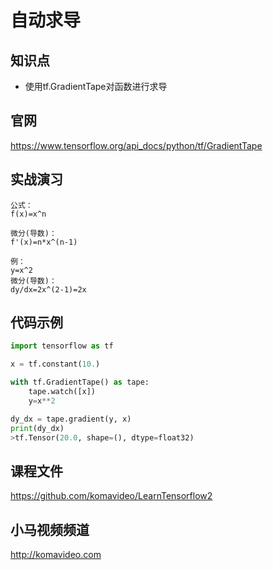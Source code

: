 自动求导
==========

## 知识点

* 使用tf.GradientTape对函数进行求导

## 官网

https://www.tensorflow.org/api_docs/python/tf/GradientTape

## 实战演习

```
公式：
f(x)=x^n

微分(导数)：
f'(x)=n*x^(n-1)

例：
y=x^2
微分(导数)：
dy/dx=2x^(2-1)=2x
```

## 代码示例

```python
import tensorflow as tf

x = tf.constant(10.)

with tf.GradientTape() as tape:
    tape.watch([x])
    y=x**2

dy_dx = tape.gradient(y, x)
print(dy_dx)
>tf.Tensor(20.0, shape=(), dtype=float32)
```

## 课程文件

https://github.com/komavideo/LearnTensorflow2

## 小马视频频道

http://komavideo.com
